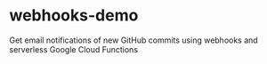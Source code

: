 # webhooks-demo

Get email notifications of new GitHub commits using webhooks and serverless Google Cloud Functions
